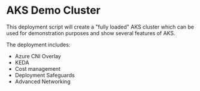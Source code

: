 # AKS Demo Cluster

This deployment script will create a "fully loaded" AKS cluster which can be used for demonstration purposes and show several features of AKS.

The deployment includes:

- Azure CNI Overlay
- KEDA
- Cost management
- Deployment Safeguards
- Advanced Networking